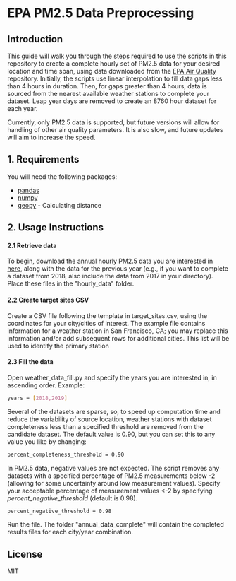 # EPA PM2.5 Data Preprocessing
## Introduction
This guide will walk you through the steps required to use the scripts in this repository to create a complete hourly set of PM2.5 data for your desired location and time span, using data downloaded from the [EPA Air Quality](https://aqs.epa.gov/aqsweb/airdata/download_files.html#Raw) repository. Initially, the scripts use linear interpolation to fill data gaps less than 4 hours in duration. Then, for gaps greater than 4 hours, data is sourced from the nearest available weather stations to complete your dataset. Leap year days are removed to create an 8760 hour dataset for each year.

Currently, only PM2.5 data is supported, but future versions will allow for handling of other air quality parameters. It is also slow, and future updates will aim to increase the speed.
## 1. Requirements
You will need the following packages:
- [pandas](https://pypi.org/project/pandas/)
- [numpy](https://pypi.org/project/numpy/)
- [geopy](https://pypi.org/project/geopy/) - Calculating distance
## 2. Usage Instructions
#### 2.1 Retrieve data
To begin, download the annual hourly PM2.5 data you are interested in [here](https://aqs.epa.gov/aqsweb/airdata/download_files.html#Raw), along with the data for the previous year (e.g., if you want to complete a dataset from 2018, also include the data from 2017 in your directory). Place these files in the "hourly_data" folder.
#### 2.2 Create target sites CSV
Create a CSV file following the template in target_sites.csv, using the coordinates for your city/cities of interest. The example file contains information for a weather station in San Francisco, CA; you may replace this information and/or add subsequent rows for additional cities. This list will be used to identify the primary station 
#### 2.3 Fill the data
Open weather_data_fill.py and specify the years you are interested in, in ascending order. Example:
```sh
years = [2018,2019]
```
Several of the datasets are sparse, so, to speed up computation time and reduce the variability of source location, weather stations with dataset completeness less than a specified threshold are removed from the candidate dataset. The default value is 0.90, but you can set this to any value you like by changing: 
```sh
percent_completeness_threshold = 0.90
```
In PM2.5 data, negative values are not expected. The script removes any datasets with a specified percentage of PM2.5 measurements below -2 (allowing for some uncertainty around low measurement values). Specify your acceptable percentage of measurement values <-2 by specifying _percent_negative_threshold_ (default is 0.98).
```sh
percent_negative_threshold = 0.98
```
Run the file. The folder "annual_data_complete" will contain the completed results files for each city/year combination. 


## License

MIT
